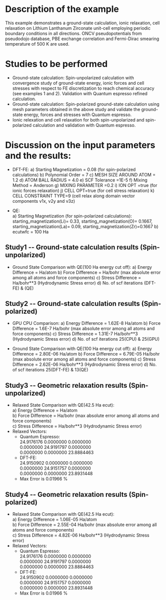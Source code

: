 Description of the example
==========================
This example demonstrates a ground-state calculation, ionic relaxation, cell relaxation on Lithium Lanthanum Zirconate unit-cell employing periodic boundary conditions in all directions. ONCV pseudopotentials from pseudodojo database, PBE exchange correlation and Fermi-Dirac smearing temperature of 500 K are used. 

Studies to be performed
=======================
* Ground-state calculation: Spin-unpolarized calculation with convergence study of ground-state energy, ionic forces and cell stresses with respect to FE discretization to reach chemical accuracy (see examples 1 and 2). Validation with Quantum espresso refined calculation.
* Ground-state calculation: Spin-polarized ground-state calculation using mesh parameters obtained in the above study and validate the ground-state energy, forces and stresses with Quantum espresso.
* Ionic relexation and cell relaxation for both spin-unpolarized and spin-polarized calculation and validation with Quantum espresso.


Discussion on the input parameters and the results:
==================================================
* DFT-FE:
        a) Starting Magnetization = 0.08 (for spin-polarized calculations)
        b) Polynomial Order      = 7
        c) MESH SIZE AROUND ATOM  = 1.2
        d) ATOM BALL RADIUS         = 4.0
        e) SCF Tolerance            =1E-5
        f) Mixing Method            = Anderson
        g) MIXING PARAMETER          =0.2
        i) ION OPT =true (for ionic forces relaxation)
        j) CELL OPT=true (for cell stress relaxation)
        k) CELL CONSTRAINT TYPE=9 (cell relax along domain vector components v1x, v2y and v3z)
        
* QE:  
        a) Starting Magnetization (for spin-polarized calculations):
                                        starting_magnetization(Li)= 0.33,
                                        starting_magnetization(O)= 0.1667,
                                        starting_magnetization(La)= 0.09,
                                        starting_magnetization(Zr)=0.1667 
        b) ecutwfc                  = 100 Ha                                    
        


Study1 -- Ground-state calculation results (Spin-unpolarized)
------------------------------------------------------------
* Ground State Comparison with QE(100 Ha energy cut off):
    a) Energy Difference =  Ha/atom
    b) Force Difference =  Ha/bohr (max absolute error among all atoms and force components)
    c) Stress Difference =  Ha/bohr**3 (Hydrodynamic Stress error)
    d) No. of scf iterations (DFT-FE) & (QE)


Study2 -- Ground-state calculation results (Spin-polarized)
------------------------------------------------------------
* GPU CPU Comparison:
    a) Energy Difference = 1.62E-8 Ha/atom
    b) Force Difference = 1.6E-7 Ha/bohr (max absolute error among all atoms and force components)
    c) Stress Difference = 1.31E-7 Ha/bohr**3 (Hydrodynamic Stress error)
    d) No. of scf iterations 25(CPU) & 25(GPU)

* Ground State Comparison with QE(100 Ha energy cut off):
    a) Energy Difference = 2.80E-06 Ha/atom
    b) Force Difference = 6.79E-05 Ha/bohr (max absolute error among all atoms and force components)
    c) Stress Difference = 2.62E-06 Ha/bohr**3 (Hydrodynamic Stress error)
    d) No. of scf iterations 25(DFT-FE) & 13(QE)

Study3 -- Geometric relaxation results (Spin-unpolarized)
------------------------------------------------------------
* Relaxed State Comparison with QE(42.5 Ha ecut):  
    a) Energy Difference =  Ha/atom  
    b) Force Difference =  Ha/bohr (max absolute error among all atoms and force components)  
    c) Stress Difference =  Ha/bohr**3 (Hydrodynamic Stress error)  
* Relaxed Vectors:
    *  Quantum Espresso:  
                         24.9176176	0.0000000	0.0000000   
                         0.0000000	24.9191797	0.0000000   
                         0.0000000	0.0000000	23.8884463   
    *  DFT-FE:  
                        24.9150902	0.0000000	0.0000000     
                        0.0000000	24.9151757	0.0000000     
                        0.0000000	0.0000000	23.8931448     
    *  Max Error is 0.01966 % 

Study4 -- Geometric relaxation results (Spin-polarized)
------------------------------------------------------------
* Relaxed State Comparison with QE(42.5 Ha ecut):  
    a) Energy Difference = 1.06E-05 Ha/atom  
    b) Force Difference = 2.55E-04 Ha/bohr (max absolute error among all atoms and force components)  
    c) Stress Difference = 4.82E-06 Ha/bohr**3 (Hydrodynamic Stress error)  
* Relaxed Vectors:
    *  Quantum Espresso:  
                         24.9176176	0.0000000	0.0000000   
                         0.0000000	24.9191797	0.0000000   
                         0.0000000	0.0000000	23.8884463   
    *  DFT-FE:  
                        24.9150902	0.0000000	0.0000000     
                        0.0000000	24.9151757	0.0000000     
                        0.0000000	0.0000000	23.8931448     
    *  Max Error is 0.01966 %                     
                    

    
